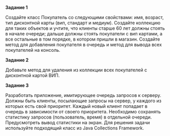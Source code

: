 **Задание 1**

Создайте класс Покупатель со следующими свойствами: имя, возраст,
тип дисконтной карты (вип, стандарт и медиум). Создайте коллекцию
для таких объектов и учтите, что клиенты старше 60 лет должны стоять
в начале очереди; дальше должны стоять покупатели с вип картами,
а все остальные в том порядке, в котором пришли в магазин.
Создайте метод для добавления покупателя в очередь и метод
для вывода всех покупателей на консоль.

**Задание 2**

Добавьте метод для удаления из коллекции всех покупателей
с дисконтной картой ВИП.

**Задание 3**

Разработать приложение, имитирующее очередь запросов к серверу.
Должны быть клиенты, посылающие запросы на сервер, у каждого из которых
есть свой приоритет. Каждый новый клиент попадает в очередь в зависимости
от своего приоритета. Необходимо сохранять статистику запросов
(пользователь, время) в отдельной очереди. Предусмотреть вывод
статистики на экран. Для решения задачи используйте подходящий класс
из Java Collections Framework.